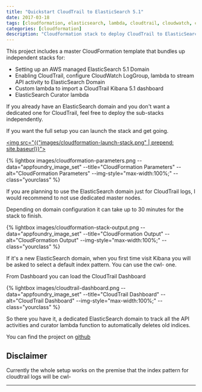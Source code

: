```yaml
---
title: "Quickstart CloudTrail to ElasticSearch 5.1"
date: 2017-03-18
tags: [cloudformation, elasticsearch, lambda, cloudtrail, cloudwatch, curator, kibana, dashboard]
categories: [cloudformation]
description: "Cloudformation stack to deploy CloudTrail to ElasticSearch 5.1 + Kibana 5.1 Dashboard + Curator"
---
```



This project includes a master CloudFormation template that bundles up independent stacks for:

 * Setting up an AWS managed ElasticSearch 5.1 Domain
 * Enabling CloudTrail, configure CloudWatch LogGroup, lambda to stream API activity to ElasticSearch Domain
 * Custom lambda to import a CloudTrail Kibana 5.1 dashboard
 * ElasticSearch Curator lambda



If you already have an ElasticSearch domain and you don't want a dedicated one for CloudTrail, feel free to deploy the sub-stacks independently.


If you want the full setup you can launch the stack and get going.

[<img src="{{"images/cloudformation-launch-stack.png" | prepend: site.baseurl}}">](https://console.aws.amazon.com/cloudformation/home?#/stacks/new?stackName=quickstart-ct-to-es&templateURL=https://s3-eu-west-1.amazonaws.com/quickstart-cloudtrail-to-elasticsearch/template/quickstart-cloudtrail-to-elasticsearch.template)


{% lightbox images/cloudformation-parameters.png  --data="appfoundry_image_set" --title="CloudFormation Parameters" --alt="CloudFormation Parameters" --img-style="max-width:100%;" --class="yourclass" %}

If you are planning to use the ElasticSearch domain just for CloudTrail logs, I would recommend to not use dedicated master nodes.

Depending on domain configuration it can take up to 30 minutes for the stack to finish.


{% lightbox images/cloudformation-stack-output.png  --data="appfoundry_image_set" --title="CloudFormation Output" --alt="CloudFormation Output" --img-style="max-width:100%;" --class="yourclass" %}

If it's a new ElasticSearch domain, when you first time visit Kibana you will be asked to select a default index pattern.
You can use the cwl- one.

From Dashboard you can load the CloudTrail Dashboard

{% lightbox images/cloudtrail-dashboard.png  --data="appfoundry_image_set" --title="CloudTrail Dashboard" --alt="CloudTrail Dashboard" --img-style="max-width:100%;" --class="yourclass" %}

So there you have it, a dedicated ElasticSearch domain to track all the API activities and curator lambda function to automatically deletes old indices.

You can find the project on [github](https://github.com/gergo-dryrun/quickstart-cloudtrail-to-elasticsearch/)

## Disclaimer

 Currently the whole setup works on the premise that the index pattern for cloudtrail logs will be cwl-

---